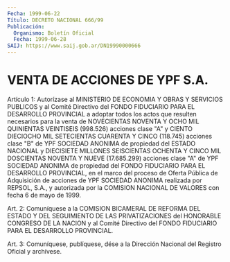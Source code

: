 ```yaml
---
Fecha: 1999-06-22
Título: DECRETO NACIONAL 666/99
Publicación:
  Organismo: Boletín Oficial
  Fecha: 1999-06-28
SAIJ: https://www.saij.gob.ar/DN19990000666
---
```

# VENTA DE ACCIONES DE YPF S.A.

<a id="1"></a>
Artículo  1: Autorízase al  MINISTERIO  DE  ECONOMIA  Y  OBRAS  Y SERVICIOS PUBLICOS  y al Comité Directivo del FONDO FIDUCIARIO PARA EL DESARROLLO PROVINCIAL  a  adoptar  todos  los actos que resulten necesarios  para  la  venta  de  NOVECIENTAS  NOVENTA  Y  OCHO  MIL QUINIENTAS  VEINTISEIS  (998.526)  acciones  clase   "A"  y  CIENTO DIECIOCHO MIL SETECIENTAS CUARENTA Y CINCO (118.745) acciones clase "B"  de  YPF  SOCIEDAD  ANONIMA de propiedad del ESTADO NACIONAL  y DIECISIETE MILLONES SEISCIENTAS  OCHENTA  Y  CINCO  MIL  DOSCIENTAS NOVENTA  Y  NUEVE  (17.685.299)  acciones clase "A" de YPF SOCIEDAD ANONIMA  de  propiedad  del  FONDO FIDUCIARIO  PARA  EL  DESARROLLO PROVINCIAL, en el marco del proceso de Oferta Pública de Adquisición  de  acciones de YPF  SOCIEDAD  ANONIMA  realizada  por REPSOL, S.A., y autorizada  por la COMISION NACIONAL DE VALORES con fecha 6 de mayo de 1999.

<a id="2"></a>
Art. 2: Comuníquese a la COMISION  BICAMERAL DE REFORMA DEL ESTADO Y DEL SEGUIMIENTO DE LAS PRIVATIZACIONES  del HONORABLE CONGRESO DE LA  NACION  y  al  Comité  Directivo del FONDO FIDUCIARIO  PARA  EL DESARROLLO PROVINCIAL.

<a id="3"></a>
Art. 3: Comuníquese, publíquese, dése a la Dirección Nacional del Registro Oficial y archívese.